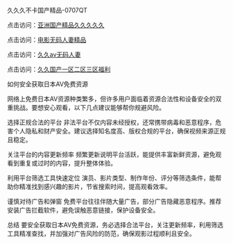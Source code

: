 久久久不卡国产精品-0707QT

点击访问：<a href="https://gfd-5xg.pages.dev/">亚洲国产精品久久久久久</a>

点击访问：<a href="https://fdhf-454.pages.dev/">电影无码人妻精品</a>

点击访问：<a href="https://bered.pages.dev/">久久av无码人妻</a>

点击访问：<a href="https://rtj-3zo.pages.dev/">久久国产一区二区三区福利</a>




如何安全获取日本AV免费资源

网络上免费日本AV资源种类繁多，但许多用户面临着资源合法性和设备安全的双重挑战。要想安心观看，以下几点建议能够帮你规避风险。

选择正规合法的平台
非法平台不仅内容未经授权，还常携带病毒和恶意程序，危害个人隐私和财产安全。建议选择知名度高、版权合规的平台，确保视频来源正规且稳定。

关注平台的内容更新频率
频繁更新说明平台活跃，能提供丰富新鲜资源，避免观看到重复或过时的内容，提升整体体验。

利用平台筛选工具快速定位
演员、影片类型、制作年份、评分等筛选条件，能帮助你精准找到感兴趣的影片，节省搜索时间，提高观看效率。

谨慎对待广告和弹窗
免费平台往往伴随大量广告，部分广告隐藏恶意程序。推荐安装广告拦截软件，避免误触恶意链接，保护设备安全。

总结
要安全获取日本AV免费资源，务必选择合法平台，关注更新频率，利用筛选工具精准查找，并加强对广告风险的防范，确保观影过程顺利且安全。



<span style="display:none;">[Canonical link](  https://github.com/ad070725/854525 ）</span>
